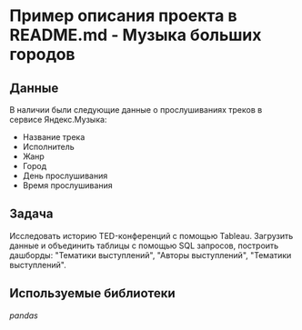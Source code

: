 # Пример описания проекта в README.md - Музыка больших городов


## Данные

В наличии были следующие данные о прослушиваниях треков в сервисе Яндекс.Музыка:
- Название трека
- Исполнитель
- Жанр
- Город
- День прослушивания
- Время прослушивания

## Задача
Исследовать историю TED-конференций с помощью Tableau. Загрузить данные и объединить таблицы с помощью SQL запросов, построить дашборды: "Тематики выступлений", "Авторы выступлений", "Тематики выступлений".

## Используемые библиотеки
*pandas*
